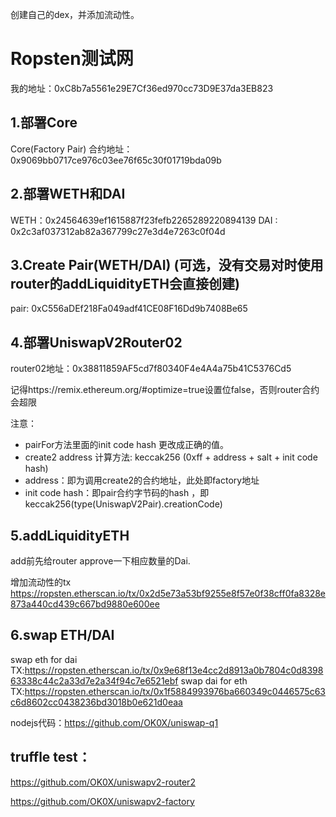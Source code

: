 创建自己的dex，并添加流动性。

# Ropsten测试网
我的地址：0xC8b7a5561e29E7Cf36ed970cc73D9E37da3EB823

## 1.部署Core
Core(Factory Pair) 合约地址：0x9069bb0717ce976c03ee76f65c30f01719bda09b

## 2.部署WETH和DAI
WETH：0x24564639ef1615887f23fefb2265289220894139
DAI : 0x2c3af037312ab82a367799c27e3d4e7263c0f04d


## 3.Create Pair(WETH/DAI) (可选，没有交易对时使用router的addLiquidityETH会直接创建)
pair: 0xC556aDEf218Fa049adf41CE08F16Dd9b7408Be65


## 4.部署UniswapV2Router02
router02地址：0x38811859AF5cd7f80340F4e4A4a75b41C5376Cd5

记得https://remix.ethereum.org/#optimize=true设置位false，否则router合约会超限

注意：
- pairFor方法里面的init code hash 更改成正确的值。
- create2 address 计算方法: keccak256 (0xff + address + salt +  init code hash)
- address：即为调用create2的合约地址，此处即factory地址
- init code hash：即pair合约字节码的hash ，即keccak256(type(UniswapV2Pair).creationCode)
         

## 5.addLiquidityETH
add前先给router approve一下相应数量的Dai.

增加流动性的tx
https://ropsten.etherscan.io/tx/0x2d5e73a53bf9255e8f57e0f38cff0fa8328e873a440cd439c667bd9880e600ee


## 6.swap ETH/DAI

swap eth for dai TX:https://ropsten.etherscan.io/tx/0x9e68f13e4cc2d8913a0b7804c0d839863338c44c2a33d7e2a34f94c7e6521ebf
swap dai for eth TX:https://ropsten.etherscan.io/tx/0x1f5884993976ba660349c0446575c63c6d8602cc0438236bd3018b0e621d0eaa

nodejs代码：https://github.com/OK0X/uniswap-q1


## truffle test：

https://github.com/OK0X/uniswapv2-router2

https://github.com/OK0X/uniswapv2-factory
